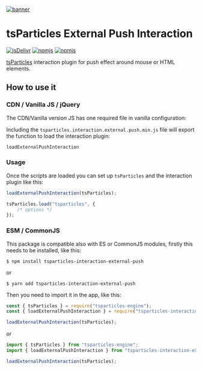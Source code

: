 [![banner](https://particles.js.org/images/banner2.png)](https://particles.js.org)

# tsParticles External Push Interaction

[![jsDelivr](https://data.jsdelivr.com/v1/package/npm/tsparticles-interaction-external-push/badge)](https://www.jsdelivr.com/package/npm/tsparticles-interaction-external-push)
[![npmjs](https://badge.fury.io/js/tsparticles-interaction-external-push.svg)](https://www.npmjs.com/package/tsparticles-interaction-external-push)
[![npmjs](https://img.shields.io/npm/dt/tsparticles-interaction-external-push)](https://www.npmjs.com/package/tsparticles-interaction-external-push)

[tsParticles](https://github.com/matteobruni/tsparticles) interaction plugin for push effect around mouse or HTML
elements.

## How to use it

### CDN / Vanilla JS / jQuery

The CDN/Vanilla version JS has one required file in vanilla configuration:

Including the `tsparticles.interaction.external.push.min.js` file will export the function to load the interaction
plugin:

```javascript
loadExternalPushInteraction
```

### Usage

Once the scripts are loaded you can set up `tsParticles` and the interaction plugin like this:

```javascript
loadExternalPushInteraction(tsParticles);

tsParticles.load("tsparticles", {
    /* options */
});
```

### ESM / CommonJS

This package is compatible also with ES or CommonJS modules, firstly this needs to be installed, like this:

```shell
$ npm install tsparticles-interaction-external-push
```

or

```shell
$ yarn add tsparticles-interaction-external-push
```

Then you need to import it in the app, like this:

```javascript
const { tsParticles } = require("tsparticles-engine");
const { loadExternalPushInteraction } = require("tsparticles-interaction-external-push");

loadExternalPushInteraction(tsParticles);
```

or

```javascript
import { tsParticles } from "tsparticles-engine";
import { loadExternalPushInteraction } from "tsparticles-interaction-external-push";

loadExternalPushInteraction(tsParticles);
```
